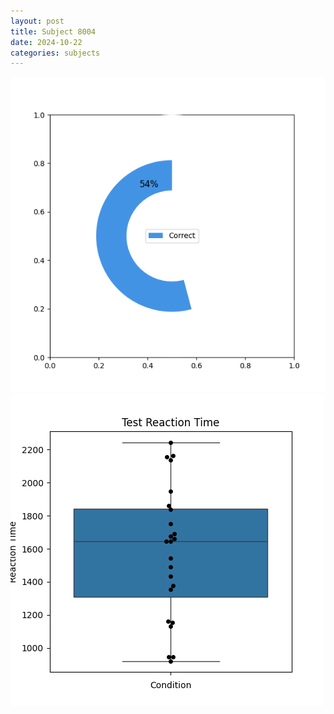 ```yaml
---
layout: post
title: Subject 8004
date: 2024-10-22
categories: subjects
---
```


![](data/8004/run-21/8004_FN_acc_test.png)
![](data/8004/run-21/8004_FN_rt.png)
